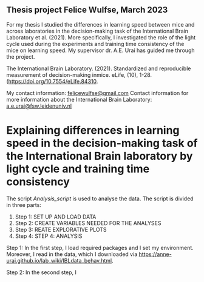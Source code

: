 ## Thesis project Felice Wulfse, March 2023

For my thesis I studied the differences in learning speed between mice and across laboratories in the decision-making task of the International Brain Laboratory et al. (2021). More specifically, I investigated the role of the light cycle used during the experiments and training time consistency of the mice on learning speed. My supervisor dr. A.E. Urai has guided me through the project. 


The International Brain Laboratory. (2021). Standardized and reproducible measurement of 	decision-making inmice. eLife, (10), 1-28. (https://doi.org/10.7554/eLife.84310. 


My contact information: felicewulfse@gmail.com
Contact information for more information about the International Brain Laboratory: a.e.urai@fsw.leidenuniv.nl



# Explaining differences in learning speed in the decision-making task of the International Brain laboratory by light cycle and training time consistency

The script _Analysis_script_ is used to analyse the data. The script is divided in three parts:
1. Step 1: SET UP AND LOAD DATA
2. Step 2: CREATE VARIABLES NEEDED FOR THE ANALYSES
3. Step 3: REATE EXPLORATIVE PLOTS 
4. Step 4: STEP 4: ANALYSIS


Step 1: In the first step, I load required packages and I set my environment. Moreover, I read in the data, which I downloaded via https://anne-urai.github.io/lab_wiki/IBLdata_behav.html. 


Step 2: In the second step, I 
